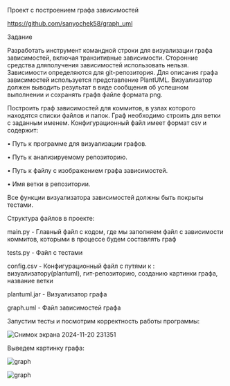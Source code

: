 Проект с построением графа зависимостей


https://github.com/sanyochek58/graph_uml


Задание 


Разработать инструмент командной строки для визуализации графа зависимостей, включая транзитивные зависимости. 
Сторонние средства дляполучения зависимостей использовать нельзя.
Зависимости определяются для git-репозитория. Для описания графа зависимостей используется представление PlantUML. 
Визуализатор должен выводить результат в виде сообщения об успешном выполнении и сохранять графв файле формата png.


Построить граф зависимостей для коммитов, в узлах которого находятся
списки файлов и папок. Граф необходимо строить для ветки с заданным именем.
Конфигурационный файл имеет формат csv и содержит:


• Путь к программе для визуализации графов.


• Путь к анализируемому репозиторию.


• Путь к файлу с изображением графа зависимостей.


• Имя ветки в репозитории.


Все функции визуализатора зависимостей должны быть покрыты тестами.


Структура файлов в проекте:


main.py - Главный файл с кодом, где мы заполняем файл с зависимости коммитов, которыми в процессе будем составлять граф


tests.py - Файл с тестами 


config.csv - Конфигурационный файл с путями к : визуализатору(plantuml), гит-репозиторию, созданию картинки графа, название ветки


plantuml.jar - Визуализатор графа


graph.uml - Файл зависимостей графа


Запустим тесты и посмотрим корректность работы программы:


![Снимок экрана 2024-11-20 231351](https://github.com/user-attachments/assets/7602891a-71d2-4618-addf-677d170bf738)


Выведем картинку графа:


![graph](https://github.com/user-attachments/assets/72e6cc5a-0fcc-44c3-b0ed-bb39bb9fc0d6)





![graph](https://github.com/user-attachments/assets/2b5dc906-8d5c-491e-944d-f31593ffa5f2)

